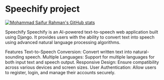 # Speechify project
[![Mohammad Saifur Rahman's GitHub stats](https://github-readme-stats.vercel.app/api/top-langs?username=saifurrahman1193&hide=stylus,blade,jupyter%20notebook,python,css,shell,batchfile,dockerfile,typescript&theme=algolia&show_icons=true)](https://github.com/saifurrahman1193)

Speechify
Speechify is an AI-powered text-to-speech web application built using Django. It provides users with the ability to convert text into speech using advanced natural language processing algorithms.

Features
Text-to-Speech Conversion: Convert written text into natural-sounding speech.
Multiple Languages: Support for multiple languages for both input text and speech output.
Responsive Design: Ensure compatibility across various devices and screen sizes.
User Authentication: Allow users to register, login, and manage their accounts securely.
